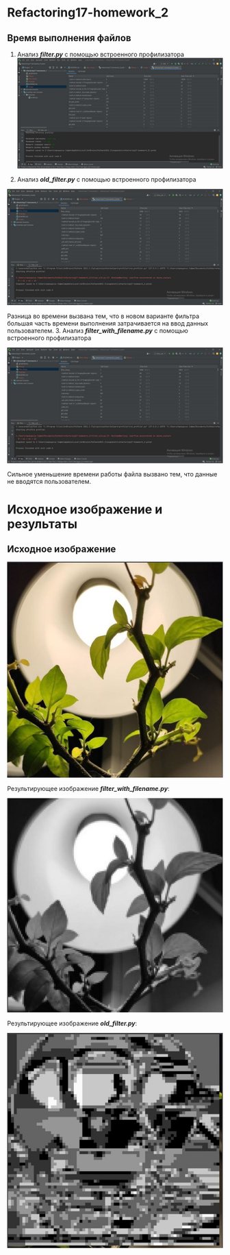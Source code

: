 # Refactoring17-homework_2
## Время выполнения файлов
1. Анализ ***filter.py*** с помощью встроенного профилизатора
![img.png](img.png)

2. Анализ ***old_filter.py*** с помощью встроенного профилизатора

![img_1.png](img_1.png)

Разница во времени вызвана тем, что в новом варианте фильтра большая часть времени выполнения затрачивается на ввод данных пользователем.
3. Анализ ***filter_with_filename.py*** с помощью встроенного профилизатора

![img_2.png](img_2.png)

Сильное уменьшение времени работы файла вызвано тем, что данные не вводятся пользователем.
# Исходное изображение и результаты
## Исходное изображение
![img_3.png](img_3.png)

Результирующее изображение ***filter_with_filename.py***:

![img_4.png](img_4.png)

Результирующее изображение ***old_filter.py***:

![img_5.png](img_5.png)
